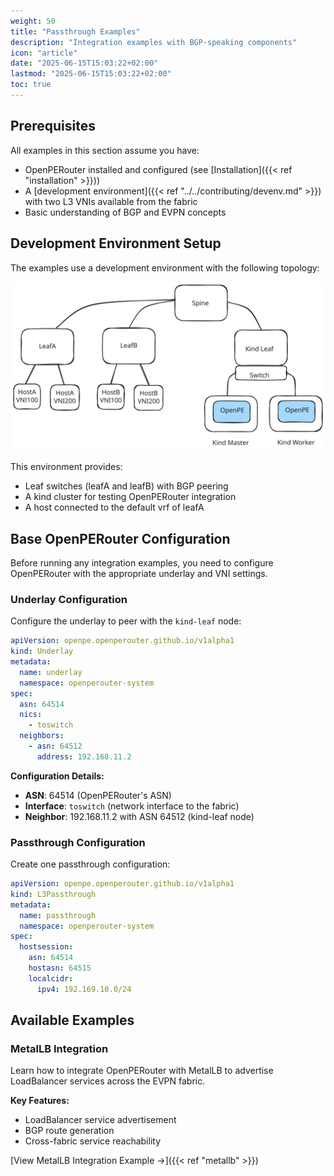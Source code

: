 ```yaml
---
weight: 50
title: "Passthrough Examples"
description: "Integration examples with BGP-speaking components"
icon: "article"
date: "2025-06-15T15:03:22+02:00"
lastmod: "2025-06-15T15:03:22+02:00"
toc: true
---
```


## Prerequisites

All examples in this section assume you have:

- OpenPERouter installed and configured (see [Installation]({{< ref "installation" >}}))
- A [development environment]({{< ref "../../contributing/devenv.md" >}}) with two L3 VNIs available from the fabric
- Basic understanding of BGP and EVPN concepts

## Development Environment Setup

The examples use a development environment with the following topology:

![](/images/openpedevenv.svg)

This environment provides:

- Leaf switches (leafA and leafB) with BGP peering
- A kind cluster for testing OpenPERouter integration
- A host connected to the default vrf of leafA

## Base OpenPERouter Configuration

Before running any integration examples, you need to configure OpenPERouter with the appropriate underlay and VNI settings.

### Underlay Configuration

Configure the underlay to peer with the `kind-leaf` node:

```yaml
apiVersion: openpe.openperouter.github.io/v1alpha1
kind: Underlay
metadata:
  name: underlay
  namespace: openperouter-system
spec:
  asn: 64514
  nics:
    - toswitch
  neighbors:
    - asn: 64512
      address: 192.168.11.2
```

**Configuration Details:**

- **ASN**: 64514 (OpenPERouter's ASN)
- **Interface**: `toswitch` (network interface to the fabric)
- **Neighbor**: 192.168.11.2 with ASN 64512 (kind-leaf node)

### Passthrough Configuration

Create one passthrough configuration:

```yaml
apiVersion: openpe.openperouter.github.io/v1alpha1
kind: L3Passthrough
metadata:
  name: passthrough
  namespace: openperouter-system
spec:
  hostsession:
    asn: 64514
    hostasn: 64515
    localcidr:
      ipv4: 192.169.10.0/24
```


## Available Examples

### MetalLB Integration

Learn how to integrate OpenPERouter with MetalLB to advertise LoadBalancer services across the EVPN fabric.

**Key Features:**

- LoadBalancer service advertisement
- BGP route generation
- Cross-fabric service reachability

[View MetalLB Integration Example →]({{< ref "metallb" >}})


